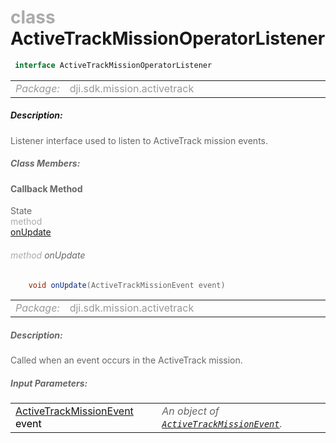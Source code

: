 <div class="article"><h1 ><font color="#AAA">class </font>ActiveTrackMissionOperatorListener</h1></div>

~~~java
 interface ActiveTrackMissionOperatorListener 
~~~

<html><table class="table-supportedby"><tr valign="top"><td width=15%><font color="#999"><i>Package:</i></td><td width=85%><font color="#999">dji.sdk.mission.activetrack</td></tr></table></html>



##### Description:



<font color="#666">Listener interface used to listen to ActiveTrack mission events.



##### Class Members:



#### Callback Method

<div class="api-row" id="activetrackmissionoperatorlistener_onupdate"><div class="api-col left">State</div><div class="api-col middle" style="color:#AAA">method</div><div class="api-col right"><a class="trigger" href="#activetrackmissionoperatorlistener_onupdate_inline">onUpdate</a></div></div><div class="inline-doc" id="activetrackmissionoperatorlistener_onupdate_inline"

><div class="article"><h6 ><font color="#AAA">method </font>onUpdate</h6></div>

~~~java
    void onUpdate(ActiveTrackMissionEvent event)
~~~

<html><table class="table-supportedby"><tr valign="top"><td width=15%><font color="#999"><i>Package:</i></td><td width=85%><font color="#999">dji.sdk.mission.activetrack</td></tr></table></html>



##### Description:



<font color="#666">Called when an event occurs in the ActiveTrack mission.



##### Input Parameters:

<html><table class="table-inline-parameters"><tr valign="top"><td><font color="#70BF41"><a href="/Components/Missions/DJIActiveTrackMissionEvent.html#djiactivetrackmissionevent">ActiveTrackMissionEvent</a> <font color="#000">event</td><td><font color="#666"><i>An object of <code><a href="/Components/Missions/DJIActiveTrackMissionEvent.html#djiactivetrackmissionevent">ActiveTrackMissionEvent</a></code>.</i></td></tr></table></html></div>


